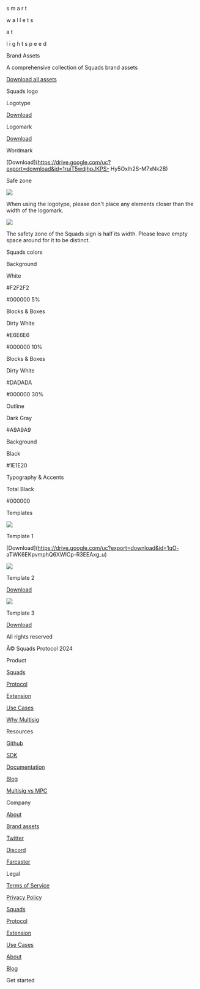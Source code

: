 s m a r t

w a l l e t s

a t

l i g h t s p e e d

Brand Assets

A comprehensive collection of Squads brand assets

[Download all
assets](https://drive.google.com/uc?export=download&id=1jiPIluRKXkgP3WRVtG4XCFOQgNWz9Lf_)

Squads logo

Logotype

[Download](https://drive.google.com/uc?export=download&id=1UjZG82vU6aQHiGxzZEzoTneP7TTSsKda)

Logomark

[Download](https://drive.google.com/uc?export=download&id=1PDlmmCaBp4K18spG4Jy5hnTvzwGgCLEo)

Wordmark

[Download](https://drive.google.com/uc?export=download&id=1ruiT5wdjhpJKPS-
Hy5Oxlh2S-M7xNk2B)

Safe zone

![](https://framerusercontent.com/images/iBm6vJY1zMdspEuStNUdrmKX0.svg)

When using the logotype, please don't place any elements closer than the width
of the logomark.

![](https://framerusercontent.com/images/FoGWJNYWq1Di0VDeFvMdalkIc2o.svg)

The safety zone of the Squads sign is half its width. Please leave empty space
around for it to be distinct.

Squads colors

Background

White

#F2F2F2

#000000 5%

Blocks & Boxes

Dirty White

#E6E6E6

#000000 10%

Blocks & Boxes

Dirty White

#DADADA

#000000 30%

Outline

Dark Gray

#A9A9A9

Background

Black

#1E1E20

Typography & Accents

Total Black

#000000

Templates

![](https://framerusercontent.com/images/b56dIGuPxYf0c1LckXOWgMiXmtQ.png)

Template 1

[Download](https://drive.google.com/uc?export=download&id=1qO-
aTWK6EKpvmphQ6XWICp-R3EEAxg_u)

![](https://framerusercontent.com/images/6hkN7lhefjYUr7BCy6gsmr7LI.png)

Template 2

[Download](https://drive.google.com/uc?export=download&id=1Lsg5y1KiPrFYbnOrkSS8owbJa8SJcw_c)

![](https://framerusercontent.com/images/zcQAz8fdHWoEIhCZ0BVsxr15MI.png)

Template 3

[Download](https://drive.google.com/uc?export=download&id=1-0KkypJ6Eo1L4N_eBmZpRQXKWAuhPV1y)

[](./)

All rights reserved

Â© Squads Protocol 2024

Product

[Squads](./)

[Protocol](./protocol)

[Extension](./extension)

[Use Cases](./use-cases)

[Why Multisig](https://squads.so/blog/what-are-multisig-wallets)

Resources

[Github](https://github.com/Squads-Protocol)

[SDK](https://www.npmjs.com/package/@sqds/multisig)

[Documentation](https://docs.squads.so/main/basics/welcome-to-squads)

[Blog](./blog)

[Multisig vs MPC](https://squads.so/blog/mpc-wallets-risks-vs-multisig)

Company

[About](./about)

[Brand assets](./brand-assets)

[Twitter](https://twitter.com/squadsprotocol)

[Discord](https://discord.com/invite/YPXz64TrKs)

[Farcaster](https://warpcast.com/squads)

Legal

[Terms of Service](./legal/terms-of-service)

[Privacy Policy](./legal/privacy-policy)

[Squads](./)

[Protocol](./protocol)

[Extension](./extension)

[Use Cases](./use-cases)

[About](https://www.sqds.io/)

[Blog](./blog)

[](./)

Get started

